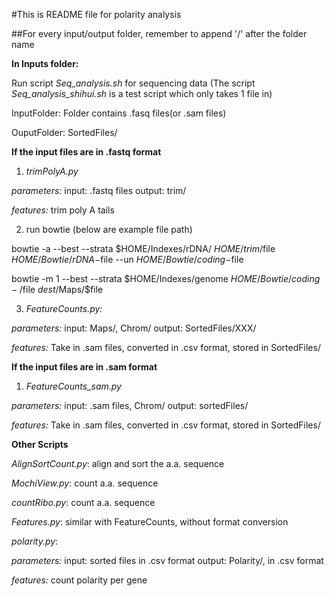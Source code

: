 #This is README file for polarity analysis

##For every input/output folder, remember to append '/' after the folder name

**In Inputs folder:**

Run script *Seq_analysis.sh* for sequencing data (The script *Seq_analysis_shihui.sh* is a test script which only takes 1 file in)

InputFolder: Folder contains .fasq files(or .sam files)

OuputFolder: SortedFiles/

**If the input files are in .fastq format**

1. *trimPolyA.py*

*parameters:*
input: .fastq files
output: trim/

*features:*
trim poly A tails

2. run bowtie (below are example file path)

bowtie -a --best --strata $HOME/Indexes/rDNA/ $HOME/trim/$file $HOME/Bowtie/rDNA-$file --un $HOME/Bowtie/coding-$file

bowtie -m 1 --best --strata $HOME/Indexes/genome $HOME/Bowtie/coding-/$file $dest$/Maps/$file

3. *FeatureCounts.py:* 

*parameters:*
input: Maps/, Chrom/
output: SortedFiles/XXX/

*features:*
Take in .sam files, converted in .csv format, stored in SortedFiles/

**If the input files are in .sam format**

1. *FeatureCounts_sam.py*

*parameters:*
input: .sam files, Chrom/
output: sortedFiles/

*features:*
Take in .sam files, converted in .csv format, stored in SortedFiles/

**Other Scripts**

*AlignSortCount.py*: align and sort the a.a. sequence

*MochiView.py*: count a.a. sequence

*countRibo.py*: count a.a. sequence

*Features.py*: similar with FeatureCounts, without format conversion

*polarity.py*: 

*parameters:*
input: sorted files in .csv format
output: Polarity/, in .csv format

*features:*
count polarity per gene

